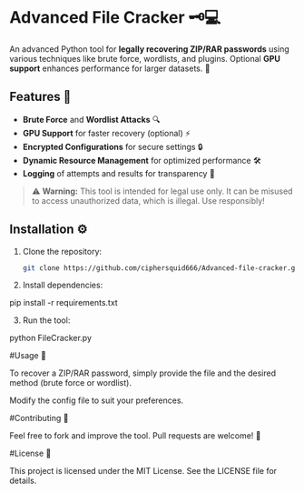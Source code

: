# Advanced File Cracker 🗝️💻

An advanced Python tool for **legally recovering ZIP/RAR passwords** using various techniques like brute force, wordlists, and plugins. Optional **GPU support** enhances performance for larger datasets. 🔑

## Features 🚀

- **Brute Force** and **Wordlist Attacks** 🔍
- **GPU Support** for faster recovery (optional) ⚡
- **Encrypted Configurations** for secure settings 🔒
- **Dynamic Resource Management** for optimized performance 🛠️
- **Logging** of attempts and results for transparency 📜

> ⚠️ **Warning:** This tool is intended for legal use only. It can be misused to access unauthorized data, which is illegal. Use responsibly!

## Installation ⚙️

1. Clone the repository:
   ```bash
   git clone https://github.com/ciphersquid666/Advanced-file-cracker.git

2. Install dependencies:

pip install -r requirements.txt


3. Run the tool:

python FileCracker.py



#Usage 📖

To recover a ZIP/RAR password, simply provide the file and the desired method (brute force or wordlist).

Modify the config file to suit your preferences.


#Contributing 🤝

Feel free to fork and improve the tool. Pull requests are welcome! 🌱

#License 📄

This project is licensed under the MIT License. See the LICENSE file for details.
